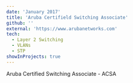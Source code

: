 ```yaml
---
date: 'January 2017'
title: 'Aruba Certifield Switching Associate'
github: ''
external: 'https://www.arubanetworks.com'
tech:
  - Layer 2 Switching
  - VLANs
  - STP
showInProjects: true
---
```


Aruba Certified Switching Associate - ACSA
